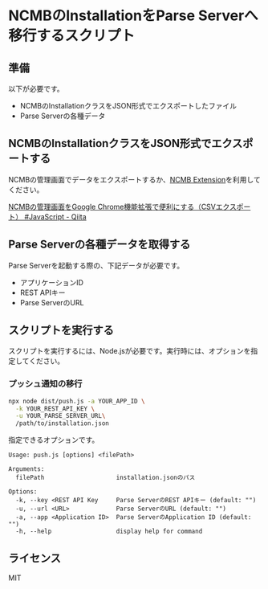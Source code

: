 # NCMBのInstallationをParse Serverへ移行するスクリプト

## 準備

以下が必要です。

- NCMBのInstallationクラスをJSON形式でエクスポートしたファイル
- Parse Serverの各種データ

## NCMBのInstallationクラスをJSON形式でエクスポートする

NCMBの管理画面でデータをエクスポートするか、[NCMB Extension](https://chromewebstore.google.com/detail/ncmb-extension/dglkhlplcpmnbgodhbngcmdfpojkbdnc?hl=ja)を利用してください。

[NCMBの管理画面をGoogle Chrome機能拡張で便利にする（CSVエクスポート） \#JavaScript \- Qiita](https://qiita.com/goofmint/items/19bccf321f210b013e10)

## Parse Serverの各種データを取得する

Parse Serverを起動する際の、下記データが必要です。

- アプリケーションID
- REST APIキー
- Parse ServerのURL

## スクリプトを実行する

スクリプトを実行するには、Node.jsが必要です。実行時には、オプションを指定してください。

### プッシュ通知の移行

```bash
npx node dist/push.js -a YOUR_APP_ID \
  -k YOUR_REST_API_KEY \
  -u YOUR_PARSE_SERVER_URL\
  /path/to/installation.json
```

指定できるオプションです。

```
Usage: push.js [options] <filePath>

Arguments:
  filePath                    installation.jsonのパス

Options:
  -k, --key <REST API Key     Parse ServerのREST APIキー (default: "")
  -u, --url <URL>             Parse ServerのURL (default: "")
  -a, --app <Application ID>  Parse ServerのApplication ID (default: "")
  -h, --help                  display help for command
```

## ライセンス

MIT

